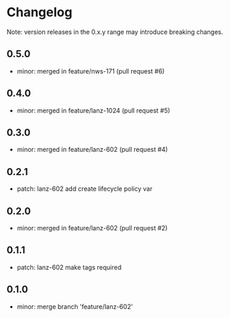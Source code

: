 # Changelog
Note: version releases in the 0.x.y range may introduce breaking changes.

## 0.5.0

- minor: merged in feature/nws-171 (pull request #6)

## 0.4.0

- minor: merged in feature/lanz-1024 (pull request #5)

## 0.3.0

- minor: merged in feature/lanz-602 (pull request #4)

## 0.2.1

- patch: lanz-602  add create lifecycle policy var

## 0.2.0

- minor: merged in feature/lanz-602 (pull request #2)

## 0.1.1

- patch: lanz-602  make tags required

## 0.1.0

- minor: merge branch 'feature/lanz-602'
